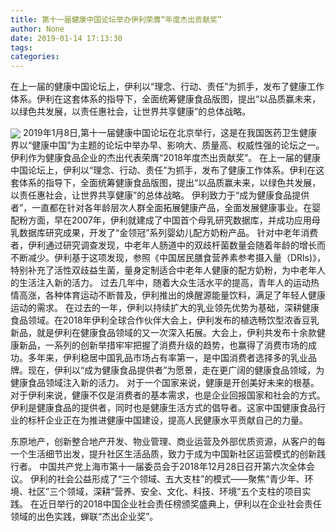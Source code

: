 ```yaml
---
title: 第十一届健康中国论坛举办伊利荣膺“年度杰出贡献奖”
author: None
date: 2019-01-14 17:13:30
tags: 
categories: 
---
```

在上一届的健康中国论坛上，伊利以“理念、行动、责任”为抓手，发布了健康工作体系。伊利在这套体系的指导下，全面统筹健康食品版图，提出“以品质赢未来，以绿色共发展，以责任惠社会，让世界共享健康”的总体战略。
<!-- more -->
<img align="center" border="0" src="https://imgcdn.yicai.com/uppics/images/2019/01/477d350948679feeee86d463cd2fcf06.jpg" />
2019年1月8日,第十一届健康中国论坛在北京举行，这是在我国医药卫生健康界以“健康中国”为主题的论坛中举办早、影响大、质量高、权威性强的论坛之一。伊利作为健康食品企业的杰出代表荣膺“2018年度杰出贡献奖”。
在上一届的健康中国论坛上，伊利以“理念、行动、责任”为抓手，发布了健康工作体系。伊利在这套体系的指导下，全面统筹健康食品版图，提出“以品质赢未来，以绿色共发展，以责任惠社会，让世界共享健康”的总体战略。
伊利致力于“成为健康食品提供者”，一直都在针对各年龄层次人群全面拓展健康产品，全面发展健康事业。在婴配粉方面，早在2007年，伊利就建成了中国首个母乳研究数据库，并成功应用母乳数据库研究成果，开发了“金领冠”系列婴幼儿配方奶粉产品。
针对中老年消费者，伊利通过研究调查发现，中老年人肠道中的双歧杆菌数量会随着年龄的增长而不断减少。伊利基于这项发现，参照《中国居民膳食营养素参考摄入量（DRls)》，特别补充了活性双歧益生菌，量身定制适合中老年人健康的配方奶粉，为中老年人的生活注入新的活力。
过去几年中，随着大众生活水平的提高，青年人的运动热情高涨，各种体育运动不断普及，伊利推出的焕醒源能量饮料，满足了年轻人健康运动的需求。
在过去的一年，伊利以持续扩大的乳业领先优势为基础，深耕健康食品领域。在2018年伊利全球合作伙伴大会上，伊利发布的植选畅饮型浓香豆乳新品，就是伊利在健康食品领域的又一次深入拓展。大会上，伊利共发布十余款健康新品，一系列的创新举措牢牢把握了消费升级的趋势，也赢得了消费市场的成功。多年来，伊利稳居中国乳品市场占有率第一，是中国消费者选择多的乳业品牌。现在，伊利以“成为健康食品提供者”为愿景，走在更广阔的健康食品领域，为健康食品领域注入新的活力。
对于一个国家来说，健康是开创美好未来的根基。对于伊利来说，健康不仅是消费者的基本需求，也是企业回报国家和社会的方式。伊利是健康食品的提供者，同时也是健康生活方式的倡导者。这家中国健康食品行业的标杆企业正在为推进健康中国建设，提高人民健康水平贡献自己的力量。
 
 
东原地产，创新整合地产开发、物业管理、商业运营及外部优质资源，从客户的每一个生活细节出发，提升社区生活品质，致力于成为中国新社区运营模式的创新践行者。
中国共产党上海市第十一届委员会于2018年12月28日召开第六次全体会议。
伊利的社会公益形成了“三个领域、五大支柱”的模式——聚焦“青少年、环境、社区”三个领域，深耕“营养、安全、文化、科技、环境”五个支柱的项目实践。
在近日举行的2018中国企业社会责任榜颁奖盛典上，伊利以在企业社会责任领域的出色实践，蝉联“杰出企业奖”。
